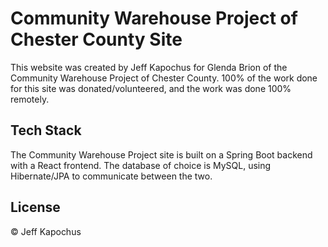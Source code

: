 # Community Warehouse Project of Chester County Site

This website was created by Jeff Kapochus for Glenda Brion of the Community Warehouse Project of Chester County. 100% of the work done for this site was donated/volunteered, and the work was done 100% remotely.

## Tech Stack

The Community Warehouse Project site is built on a Spring Boot backend with a React frontend. The database of choice is MySQL, using Hibernate/JPA to communicate between the two.

## License

© Jeff Kapochus